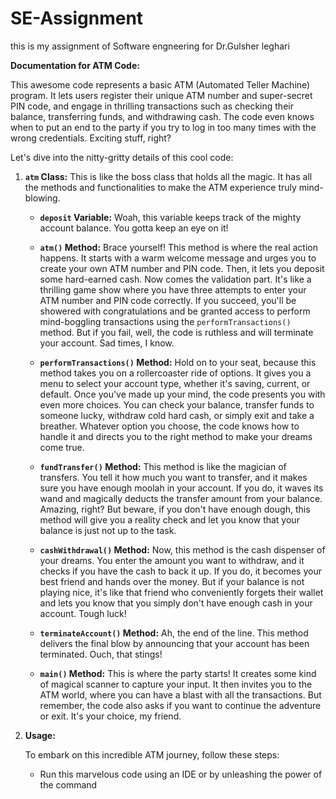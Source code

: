 # SE-Assignment
this is my assignment of Software engneering for Dr.Gulsher leghari


**Documentation for ATM Code:**

This awesome code represents a basic ATM (Automated Teller Machine) program. It lets users register their unique ATM number and super-secret PIN code, and engage in thrilling transactions such as checking their balance, transferring funds, and withdrawing cash. The code even knows when to put an end to the party if you try to log in too many times with the wrong credentials. Exciting stuff, right?

Let's dive into the nitty-gritty details of this cool code:

1. **`atm` Class:** This is like the boss class that holds all the magic. It has all the methods and functionalities to make the ATM experience truly mind-blowing.

   - **`deposit` Variable:** Woah, this variable keeps track of the mighty account balance. You gotta keep an eye on it!

   - **`atm()` Method:** Brace yourself! This method is where the real action happens. It starts with a warm welcome message and urges you to create your own ATM number and PIN code. Then, it lets you deposit some hard-earned cash. Now comes the validation part. It's like a thrilling game show where you have three attempts to enter your ATM number and PIN code correctly. If you succeed, you'll be showered with congratulations and be granted access to perform mind-boggling transactions using the `performTransactions()` method. But if you fail, well, the code is ruthless and will terminate your account. Sad times, I know.

   - **`performTransactions()` Method:** Hold on to your seat, because this method takes you on a rollercoaster ride of options. It gives you a menu to select your account type, whether it's saving, current, or default. Once you've made up your mind, the code presents you with even more choices. You can check your balance, transfer funds to someone lucky, withdraw cold hard cash, or simply exit and take a breather. Whatever option you choose, the code knows how to handle it and directs you to the right method to make your dreams come true.

   - **`fundTransfer()` Method:** This method is like the magician of transfers. You tell it how much you want to transfer, and it makes sure you have enough moolah in your account. If you do, it waves its wand and magically deducts the transfer amount from your balance. Amazing, right? But beware, if you don't have enough dough, this method will give you a reality check and let you know that your balance is just not up to the task.

   - **`cashWithdrawal()` Method:** Now, this method is the cash dispenser of your dreams. You enter the amount you want to withdraw, and it checks if you have the cash to back it up. If you do, it becomes your best friend and hands over the money. But if your balance is not playing nice, it's like that friend who conveniently forgets their wallet and lets you know that you simply don't have enough cash in your account. Tough luck!

   - **`terminateAccount()` Method:** Ah, the end of the line. This method delivers the final blow by announcing that your account has been terminated. Ouch, that stings!

   - **`main()` Method:** This is where the party starts! It creates some kind of magical scanner to capture your input. It then invites you to the ATM world, where you can have a blast with all the transactions. But remember, the code also asks if you want to continue the adventure or exit. It's your choice, my friend.

2. **Usage:**

   To embark on this incredible ATM journey, follow these steps:

   - Run this marvelous code using an IDE or by unleashing the power of the command
